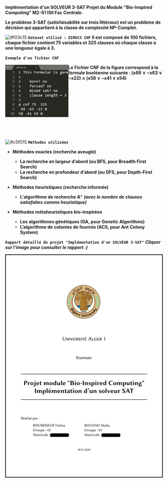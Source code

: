 **Implémentation d'un SOLVEUR 3-SAT Projet du Module "Bio-Inspired Computing" M2-S1 ISII Fac Centrale.**

**Le problème 3-SAT (satisfaisabilité sur trois littéraux) est un problème de décision qui appartient à la classe de complexité NP-Complet.**

![#f03c15](https://via.placeholder.com/15/f03c15/000000?text=+) **`Dataset utilisé : DIMACS CNF`**
**Il est composé de 100 fichiers, chaque fichier contient 75 variables et 325 clauses où chaque clause a une longueur égale à 3.**

**`Exemple d'un fichier CNF`**

<img src="Fichier-CNF.png" width="40%" height="40%" align="left"> **Le Fichier CNF de la figure correspond à la formule booléenne suivante : 
(x69 ∨ ¬x63 ∨ ¬x22) ∧ (x58 ∨ ¬x41 ∨ x54)**
<br/>
<br/>
<br/>
<br/>
<br/>
<br/>
<br/>
<br/>
<br/>
<br/>
<br/>
<br/>
![#c5f015](https://via.placeholder.com/15/c5f015/000000?text=+) **`Méthodes utilisées`**

- **Méthodes exactes (recherche aveugle)**
  - **La recherche en largeur d’abord (ou BFS, pour Breadth First Search)**
  - **La recherche en profondeur d’abord (ou DFS, pour Depth-First Search)**
  
- **Méthodes heuristiques (recherche informée)**
  - **L'algorithme de recherche A*** ***(avec le nombre de clauses satisfaites comme heuristique)***
  
- **Méthodes métaheuristiques bio-inspirées**
  - **Les algorithmes génétiques (GA, pour Genetic Algorithms)**
  - **L’algorithme de colonies de fourmis (ACS, pour Ant Colony System)**
  
**`Rapport détaillé du projet "Implémentation d'un SOLVEUR 3-SAT"`**
***Cliquer sur l'image pour consulter le rapport :)***

<a href="Rapport.pdf" target="_blank"><img src="page de garde.png" align="center" title="Cliquer sur l'image pour consulter le rapport :)"></a>

